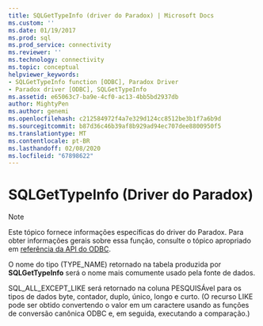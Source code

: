 ```yaml
---
title: SQLGetTypeInfo (driver do Paradox) | Microsoft Docs
ms.custom: ''
ms.date: 01/19/2017
ms.prod: sql
ms.prod_service: connectivity
ms.reviewer: ''
ms.technology: connectivity
ms.topic: conceptual
helpviewer_keywords:
- SQLGetTypeInfo function [ODBC], Paradox Driver
- Paradox driver [ODBC], SQLGetTypeInfo
ms.assetid: e65063c7-ba9e-4cf0-ac13-4bb5bd2937db
author: MightyPen
ms.author: genemi
ms.openlocfilehash: c212584972f4a7e329d124cc8512be3b1f7a6b9d
ms.sourcegitcommit: b87d36c46b39af8b929ad94ec707dee8800950f5
ms.translationtype: MT
ms.contentlocale: pt-BR
ms.lasthandoff: 02/08/2020
ms.locfileid: "67898622"
---
```

# <a name="sqlgettypeinfo-paradox-driver"></a>SQLGetTypeInfo (Driver do Paradox)
> [!NOTE]  
>  Este tópico fornece informações específicas do driver do Paradox. Para obter informações gerais sobre essa função, consulte o tópico apropriado em [referência da API do ODBC](../../odbc/reference/syntax/odbc-api-reference.md).  
  
 O nome do tipo (TYPE_NAME) retornado na tabela produzida por **SQLGetTypeInfo** será o nome mais comumente usado pela fonte de dados.  
  
 SQL_ALL_EXCEPT_LIKE será retornado na coluna PESQUISÁvel para os tipos de dados byte, contador, duplo, único, longo e curto. (O recurso LIKE pode ser obtido convertendo o valor em um caractere usando as funções de conversão canônica ODBC e, em seguida, executando a comparação.)
